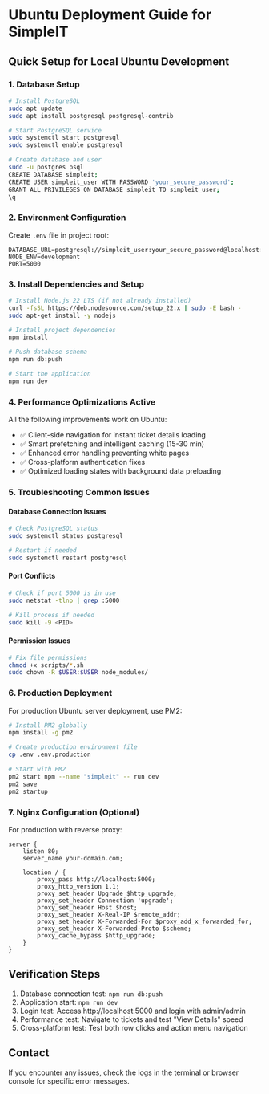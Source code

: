 # Ubuntu Deployment Guide for SimpleIT

## Quick Setup for Local Ubuntu Development

### 1. Database Setup
```bash
# Install PostgreSQL
sudo apt update
sudo apt install postgresql postgresql-contrib

# Start PostgreSQL service
sudo systemctl start postgresql
sudo systemctl enable postgresql

# Create database and user
sudo -u postgres psql
CREATE DATABASE simpleit;
CREATE USER simpleit_user WITH PASSWORD 'your_secure_password';
GRANT ALL PRIVILEGES ON DATABASE simpleit TO simpleit_user;
\q
```

### 2. Environment Configuration
Create `.env` file in project root:
```
DATABASE_URL=postgresql://simpleit_user:your_secure_password@localhost:5432/simpleit
NODE_ENV=development
PORT=5000
```

### 3. Install Dependencies and Setup
```bash
# Install Node.js 22 LTS (if not already installed)
curl -fsSL https://deb.nodesource.com/setup_22.x | sudo -E bash -
sudo apt-get install -y nodejs

# Install project dependencies
npm install

# Push database schema
npm run db:push

# Start the application
npm run dev
```

### 4. Performance Optimizations Active
All the following improvements work on Ubuntu:
- ✅ Client-side navigation for instant ticket details loading
- ✅ Smart prefetching and intelligent caching (15-30 min)
- ✅ Enhanced error handling preventing white pages
- ✅ Cross-platform authentication fixes
- ✅ Optimized loading states with background data preloading

### 5. Troubleshooting Common Issues

#### Database Connection Issues
```bash
# Check PostgreSQL status
sudo systemctl status postgresql

# Restart if needed
sudo systemctl restart postgresql
```

#### Port Conflicts
```bash
# Check if port 5000 is in use
sudo netstat -tlnp | grep :5000

# Kill process if needed
sudo kill -9 <PID>
```

#### Permission Issues
```bash
# Fix file permissions
chmod +x scripts/*.sh
sudo chown -R $USER:$USER node_modules/
```

### 6. Production Deployment
For production Ubuntu server deployment, use PM2:
```bash
# Install PM2 globally
npm install -g pm2

# Create production environment file
cp .env .env.production

# Start with PM2
pm2 start npm --name "simpleit" -- run dev
pm2 save
pm2 startup
```

### 7. Nginx Configuration (Optional)
For production with reverse proxy:
```nginx
server {
    listen 80;
    server_name your-domain.com;
    
    location / {
        proxy_pass http://localhost:5000;
        proxy_http_version 1.1;
        proxy_set_header Upgrade $http_upgrade;
        proxy_set_header Connection 'upgrade';
        proxy_set_header Host $host;
        proxy_set_header X-Real-IP $remote_addr;
        proxy_set_header X-Forwarded-For $proxy_add_x_forwarded_for;
        proxy_set_header X-Forwarded-Proto $scheme;
        proxy_cache_bypass $http_upgrade;
    }
}
```

## Verification Steps
1. Database connection test: `npm run db:push`
2. Application start: `npm run dev`
3. Login test: Access http://localhost:5000 and login with admin/admin
4. Performance test: Navigate to tickets and test "View Details" speed
5. Cross-platform test: Test both row clicks and action menu navigation

## Contact
If you encounter any issues, check the logs in the terminal or browser console for specific error messages.
